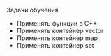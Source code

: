 Задачи обучения

* Применять функции в С++
* Применять контейнер vector
* Применять контейнер map
* Применять контейнер set